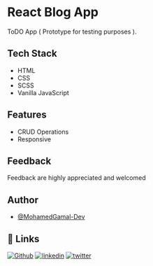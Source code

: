 # React Blog App

ToDO App ( Prototype for testing purposes ).


## Tech Stack

* HTML  
* CSS  
* SCSS  
* Vanilla JavaScript   

## Features

- CRUD Operations
- Responsive

## Feedback

Feedback are highly appreciated and welcomed


## Author

- [@MohamedGamal-Dev](https://github.com/MohamedGamal-Dev)


## 🔗 Links
[![Github](https://img.shields.io/badge/github-000000?style=for-the-badge&logo=github&logoColor=white)](https://twitter.com/MohamedGamal_Dv)
[![linkedin](https://img.shields.io/badge/linkedin-0A66C2?style=for-the-badge&logo=linkedin&logoColor=white)](https://www.linkedin.com/in/mohamed-gamal-dev)
[![twitter](https://img.shields.io/badge/twitter-1DA1F2?style=for-the-badge&logo=twitter&logoColor=white)](https://twitter.com/MohamedGamal_Dv)

